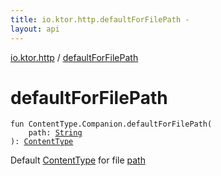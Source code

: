 ```yaml
---
title: io.ktor.http.defaultForFilePath - 
layout: api
---
```


<div class='api-docs-breadcrumbs'><a href="index.html">io.ktor.http</a> / <a href="./default-for-file-path.html">defaultForFilePath</a></div>

# defaultForFilePath

<div class="signature"><code><span class="keyword">fun </span><span class="identifier">ContentType.Companion</span><span class="symbol">.</span><span class="identifier">defaultForFilePath</span><span class="symbol">(</span><br/>&nbsp;&nbsp;&nbsp;&nbsp;<span class="parameterName" id="io.ktor.http$defaultForFilePath(io.ktor.http.ContentType.Companion, kotlin.String)/path">path</span><span class="symbol">:</span>&nbsp;<a href="https://kotlinlang.org/api/latest/jvm/stdlib/kotlin/-string/index.html"><span class="identifier">String</span></a><br/><span class="symbol">)</span><span class="symbol">: </span><a href="-content-type/index.html"><span class="identifier">ContentType</span></a></code></div>

Default <a href="-content-type/index.html">ContentType</a> for file <a href="default-for-file-path.html#io.ktor.http$defaultForFilePath(io.ktor.http.ContentType.Companion, kotlin.String)/path">path</a>

